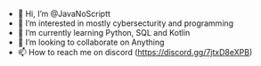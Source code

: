 - 👋 Hi, I’m @JavaNoScriptt
- 👀 I’m interested in mostly cybersecturity and programming
- 🌱 I’m currently learning Python, SQL and Kotlin
- 💞️ I’m looking to collaborate on Anything
- 📫 How to reach me on discord (https://discord.gg/7jtxD8eXPB)

<!---
JavaNoScriptt/JavaNoScriptt is a ✨ special ✨ repository because its `README.md` (this file) appears on your GitHub profile.
You can click the Preview link to take a look at your changes.
--->
